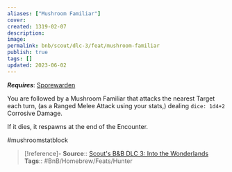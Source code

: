 ```yaml
---
aliases: ["Mushroom Familiar"]
cover: 
created: 1319-02-07
description: 
image: 
permalink: bnb/scout/dlc-3/feat/mushroom-familiar
publish: true
tags: []
updated: 2023-06-02
---
```


***Requires***: [Sporewarden](Sporewarden)

You are followed by a Mushroom Familiar that attacks the nearest Target each turn, (as a Ranged Melee Attack using your stats,) dealing `dice: 1d4+2` Corrosive Damage. 

If it dies, it respawns at the end of the Encounter.

#mushroomstatblock

> [!reference]-
> **Source**:: [Scout's B&B DLC 3: Into the Wonderlands](https://docs.google.com/document/d/1MLOgrWwcLNTnP9PuXrKiLImy7SUh4hXO8arVUAlmdp0/edit)
> **Tags**:: #BnB/Homebrew/Feats/Hunter
